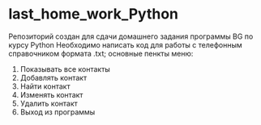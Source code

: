 # last_home_work_Python
Репозиторий создан для сдачи домашнего задания программы BG по курсу Python
Необходимо написать код для работы с телефонным справочником формата .txt; основные пенкты меню:
1. Показывать все контакты
2. Добавлять контакт
3. Найти контакт
4. Изменять контакт
5. Удалить контакт
6. Выход из программы 
